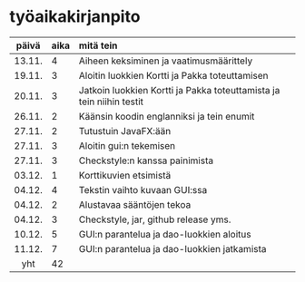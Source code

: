 # työaikakirjanpito

| päivä | aika | mitä tein  |
| :----:|:-----| :-----|
| 13.11. | 4    | Aiheen keksiminen ja vaatimusmäärittely |
| 19.11. | 3    | Aloitin luokkien Kortti ja Pakka toteuttamisen |
| 20.11. | 3    | Jatkoin luokkien Kortti ja Pakka toteuttamista ja tein niihin testit |
| 26.11. | 2    | Käänsin koodin englanniksi ja tein enumit |
| 27.11. | 2    | Tutustuin JavaFX:ään |
| 27.11. | 3    | Aloitin gui:n tekemisen |
| 27.11. | 3    | Checkstyle:n kanssa painimista |
| 03.12. | 1    | Korttikuvien etsimistä |
| 04.12. | 4    | Tekstin vaihto kuvaan GUI:ssa |
| 04.12. | 2    | Alustavaa sääntöjen tekoa |
| 04.12. | 3    | Checkstyle, jar, github release yms. |
| 10.12. | 5    | GUI:n parantelua ja dao-luokkien aloitus |
| 11.12. | 7    | GUI:n parantelua ja dao-luokkien jatkamista |
| yht   | 42   | | 
